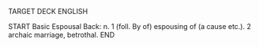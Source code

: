TARGET DECK
ENGLISH

START
Basic
Espousal
Back: n. 1 (foll. By of) espousing of (a cause etc.). 2 archaic marriage, betrothal.
END
